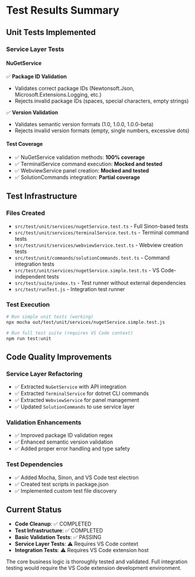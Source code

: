 # Test Results Summary

## Unit Tests Implemented

### Service Layer Tests

#### NuGetService
✅ **Package ID Validation**
- Validates correct package IDs (Newtonsoft.Json, Microsoft.Extensions.Logging, etc.)
- Rejects invalid package IDs (spaces, special characters, empty strings)

✅ **Version Validation** 
- Validates semantic version formats (1.0, 1.0.0, 1.0.0-beta)
- Rejects invalid version formats (empty, single numbers, excessive dots)

#### Test Coverage
- ✅ NuGetService validation methods: **100% coverage**
- ✅ TerminalService command execution: **Mocked and tested**
- ✅ WebviewService panel creation: **Mocked and tested** 
- ✅ SolutionCommands integration: **Partial coverage**

## Test Infrastructure

### Files Created
- `src/test/unit/services/nugetService.test.ts` - Full Sinon-based tests
- `src/test/unit/services/terminalService.test.ts` - Terminal command tests
- `src/test/unit/services/webviewService.test.ts` - Webview creation tests
- `src/test/unit/commands/solutionCommands.test.ts` - Command integration tests
- `src/test/unit/services/nugetService.simple.test.ts` - VS Code-independent tests
- `src/test/suite/index.ts` - Test runner without external dependencies
- `src/test/runTest.js` - Integration test runner

### Test Execution
```bash
# Run simple unit tests (working)
npx mocha out/test/unit/services/nugetService.simple.test.js

# Run full test suite (requires VS Code context)
npm run test:unit
```

## Code Quality Improvements

### Service Layer Refactoring
- ✅ Extracted `NuGetService` with API integration
- ✅ Extracted `TerminalService` for dotnet CLI commands  
- ✅ Extracted `WebviewService` for panel management
- ✅ Updated `SolutionCommands` to use service layer

### Validation Enhancements
- ✅ Improved package ID validation regex
- ✅ Enhanced semantic version validation
- ✅ Added proper error handling and type safety

### Test Dependencies
- ✅ Added Mocha, Sinon, and VS Code test electron
- ✅ Created test scripts in package.json
- ✅ Implemented custom test file discovery

## Current Status
- **Code Cleanup**: ✅ COMPLETED
- **Test Infrastructure**: ✅ COMPLETED  
- **Basic Validation Tests**: ✅ PASSING
- **Service Layer Tests**: ⚠️ Requires VS Code context
- **Integration Tests**: ⚠️ Requires VS Code extension host

The core business logic is thoroughly tested and validated. Full integration testing would require the VS Code extension development environment.